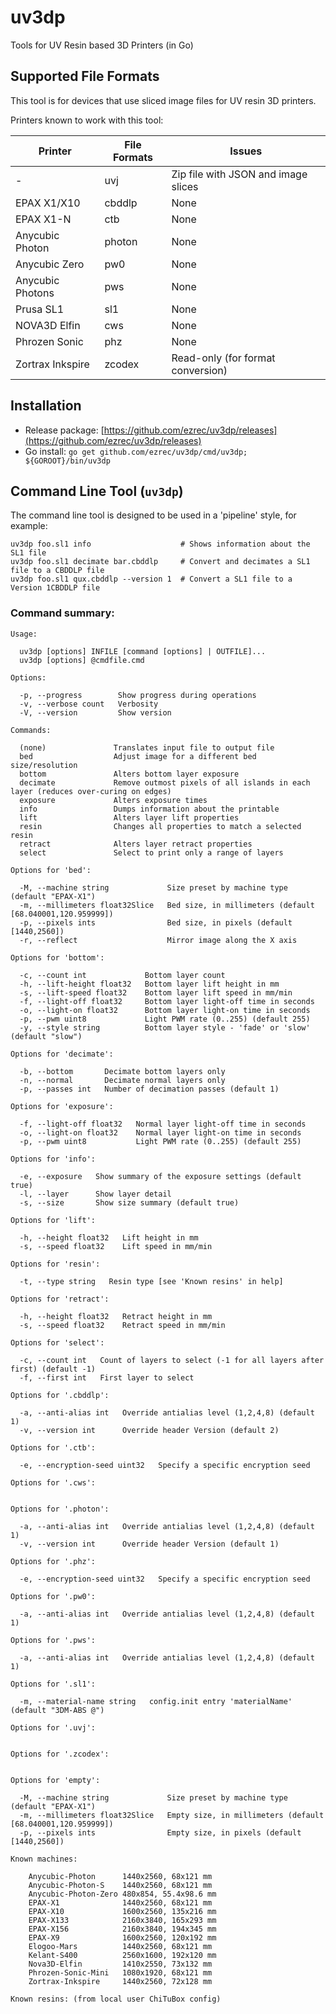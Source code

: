 # uv3dp
Tools for UV Resin based 3D Printers (in Go)

## Supported File Formats

This tool is for devices that use sliced image files for UV resin 3D printers.

Printers known to work with this tool:

| Printer          | File Formats | Issues                                            |
| ---------------- | ------------ | --------------------------------------------------|
| -                | uvj          | Zip file with JSON and image slices               |
| EPAX X1/X10      | cbddlp       | None                                              |
| EPAX X1-N        | ctb          | None                                              |
| Anycubic Photon  | photon       | None                                              |
| Anycubic Zero    | pw0          | None                                              |
| Anycubic Photons | pws          | None                                              |
| Prusa SL1        | sl1          | None                                              |
| NOVA3D Elfin     | cws          | None                                              |
| Phrozen Sonic    | phz          | None                                              |
| Zortrax Inkspire | zcodex       | Read-only (for format conversion)                 |

## Installation

* Release package: [https://github.com/ezrec/uv3dp/releases](https://github.com/ezrec/uv3dp/releases)
* Go install: `go get github.com/ezrec/uv3dp/cmd/uv3dp; ${GOROOT}/bin/uv3dp`

## Command Line Tool (`uv3dp`)

The command line tool is designed to be used in a 'pipeline' style, for example:

    uv3dp foo.sl1 info                    # Shows information about the SL1 file
    uv3dp foo.sl1 decimate bar.cbddlp     # Convert and decimates a SL1 file to a CBDDLP file
    uv3dp foo.sl1 qux.cbddlp --version 1  # Convert a SL1 file to a Version 1CBDDLP file

### Command summary:
    Usage:
    
      uv3dp [options] INFILE [command [options] | OUTFILE]...
      uv3dp [options] @cmdfile.cmd
    
    Options:
    
      -p, --progress        Show progress during operations
      -v, --verbose count   Verbosity
      -V, --version         Show version
    
    Commands:
    
      (none)               Translates input file to output file
      bed                  Adjust image for a different bed size/resolution
      bottom               Alters bottom layer exposure
      decimate             Remove outmost pixels of all islands in each layer (reduces over-curing on edges)
      exposure             Alters exposure times
      info                 Dumps information about the printable
      lift                 Alters layer lift properties
      resin                Changes all properties to match a selected resin
      retract              Alters layer retract properties
      select               Select to print only a range of layers
    
    Options for 'bed':
    
      -M, --machine string             Size preset by machine type (default "EPAX-X1")
      -m, --millimeters float32Slice   Bed size, in millimeters (default [68.040001,120.959999])
      -p, --pixels ints                Bed size, in pixels (default [1440,2560])
      -r, --reflect                    Mirror image along the X axis
    
    Options for 'bottom':
    
      -c, --count int             Bottom layer count
      -h, --lift-height float32   Bottom layer lift height in mm
      -s, --lift-speed float32    Bottom layer lift speed in mm/min
      -f, --light-off float32     Bottom layer light-off time in seconds
      -o, --light-on float32      Bottom layer light-on time in seconds
      -p, --pwm uint8             Light PWM rate (0..255) (default 255)
      -y, --style string          Bottom layer style - 'fade' or 'slow' (default "slow")
    
    Options for 'decimate':
    
      -b, --bottom       Decimate bottom layers only
      -n, --normal       Decimate normal layers only
      -p, --passes int   Number of decimation passes (default 1)
    
    Options for 'exposure':
    
      -f, --light-off float32   Normal layer light-off time in seconds
      -o, --light-on float32    Normal layer light-on time in seconds
      -p, --pwm uint8           Light PWM rate (0..255) (default 255)
    
    Options for 'info':
    
      -e, --exposure   Show summary of the exposure settings (default true)
      -l, --layer      Show layer detail
      -s, --size       Show size summary (default true)
    
    Options for 'lift':
    
      -h, --height float32   Lift height in mm
      -s, --speed float32    Lift speed in mm/min
    
    Options for 'resin':
    
      -t, --type string   Resin type [see 'Known resins' in help]
    
    Options for 'retract':
    
      -h, --height float32   Retract height in mm
      -s, --speed float32    Retract speed in mm/min
    
    Options for 'select':
    
      -c, --count int   Count of layers to select (-1 for all layers after first) (default -1)
      -f, --first int   First layer to select
    
    Options for '.cbddlp':
    
      -a, --anti-alias int   Override antialias level (1,2,4,8) (default 1)
      -v, --version int      Override header Version (default 2)
    
    Options for '.ctb':
    
      -e, --encryption-seed uint32   Specify a specific encryption seed
    
    Options for '.cws':
    
    
    Options for '.photon':
    
      -a, --anti-alias int   Override antialias level (1,2,4,8) (default 1)
      -v, --version int      Override header Version (default 1)
    
    Options for '.phz':
    
      -e, --encryption-seed uint32   Specify a specific encryption seed
    
    Options for '.pw0':
    
      -a, --anti-alias int   Override antialias level (1,2,4,8) (default 1)
    
    Options for '.pws':
    
      -a, --anti-alias int   Override antialias level (1,2,4,8) (default 1)
    
    Options for '.sl1':
    
      -m, --material-name string   config.init entry 'materialName' (default "3DM-ABS @")
    
    Options for '.uvj':
    
    
    Options for '.zcodex':
    
    
    Options for 'empty':
    
      -M, --machine string             Size preset by machine type (default "EPAX-X1")
      -m, --millimeters float32Slice   Empty size, in millimeters (default [68.040001,120.959999])
      -p, --pixels ints                Empty size, in pixels (default [1440,2560])
    
    Known machines:
    
        Anycubic-Photon      1440x2560, 68x121 mm
        Anycubic-Photon-S    1440x2560, 68x121 mm
        Anycubic-Photon-Zero 480x854, 55.4x98.6 mm
        EPAX-X1              1440x2560, 68x121 mm
        EPAX-X10             1600x2560, 135x216 mm
        EPAX-X133            2160x3840, 165x293 mm
        EPAX-X156            2160x3840, 194x345 mm
        EPAX-X9              1600x2560, 120x192 mm
        Elogoo-Mars          1440x2560, 68x121 mm
        Kelant-S400          2560x1600, 192x120 mm
        Nova3D-Elfin         1410x2550, 73x132 mm
        Phrozen-Sonic-Mini   1080x1920, 68x121 mm
        Zortrax-Inkspire     1440x2560, 72x128 mm
    
    Known resins: (from local user ChiTuBox config)
    
